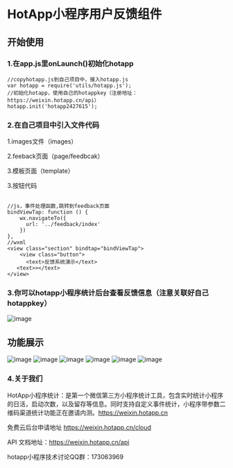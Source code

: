# HotApp小程序用户反馈组件

## 开始使用
### 1.在app.js里onLaunch()初始化hotapp
```
//copyhotapp.js到自己项目中，接入hotapp.js
var hotapp = require('utils/hotapp.js');
//初始化hotapp，使用自己的hotappkey（注册地址：https://weixin.hotapp.cn/api）
hotapp.init('hotapp2427615');
```
### 2.在自己项目中引入文件代码

1.images文件（images）

2.feeback页面（page/feedbcak）

3.模板页面（template）

3.按钮代码
```

//js，事件处理函数,跳转到feedback页面
bindViewTap: function () {
    wx.navigateTo({
      url: '../feedback/index'
    })
},
//wxml
<view class="section" bindtap="bindViewTap">
    <view class="button">
      <text>反馈系统演示</text>
   <text>></text>
</view>
```
### 3.你可以hotapp小程序统计后台查看反馈信息（注意关联好自己hotappkey）
![image](http://7xn9on.com1.z0.glb.clouddn.com/IMG_0098.PNG)
## 功能展示
![image](http://7xn9on.com1.z0.glb.clouddn.com/IMG_0090.PNG?imageView2/2/w/300/h/500/interlace/0/q/100)
![image](http://7xn9on.com1.z0.glb.clouddn.com/IMG_0091.PNG?imageView2/2/w/300/h/500/interlace/0/q/100)
![image](http://7xn9on.com1.z0.glb.clouddn.com/IMG_0094.PNG?imageView2/2/w/300/h/500/interlace/0/q/100)
![image](http://7xn9on.com1.z0.glb.clouddn.com/IMG_0095.PNG?imageView2/2/w/300/h/500/interlace/0/q/100)
![image](http://7xn9on.com1.z0.glb.clouddn.com/IMG_0096.PNG?imageView2/2/w/300/h/500/interlace/0/q/1000)
![image](http://7xn9on.com1.z0.glb.clouddn.com/IMG_0097.PNG?imageView2/2/w/300/h/500/interlace/0/q/100)

### 4.关于我们

HotApp小程序统计：是第一个微信第三方小程序统计工具，包含实时统计小程序的日活，启动次数，以及留存等信息。同时支持自定义事件统计，小程序带参数二维码渠道统计功能正在邀请内测。https://weixin.hotapp.cn

免费云后台申请地址 https://weixin.hotapp.cn/cloud

API 文档地址：https://weixin.hotapp.cn/api

hotapp小程序技术讨论QQ群：173063969
